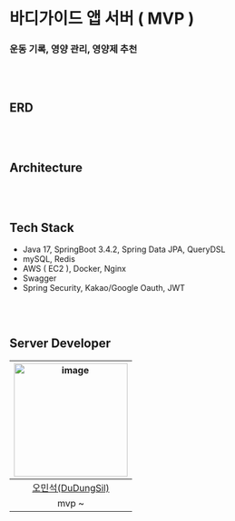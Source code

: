 # 바디가이드 앱 서버 ( MVP )

### 운동 기록, 영양 관리, 영양제 추천 

<br/><br/>

## ERD

<br/><br/>

## Architecture

<br/><br/>

## Tech Stack
- Java 17, SpringBoot 3.4.2, Spring Data JPA, QueryDSL
- mySQL, Redis
- AWS ( EC2 ), Docker, Nginx
- Swagger
- Spring Security, Kakao/Google Oauth, JWT

<br/><br/>

## Server Developer

|<img width="200" alt="image" src="" />|
|:--:|
|[오민석(DuDungSil)](https://github.com/DuDungSil)|
|mvp ~ |

<br/><br/>
